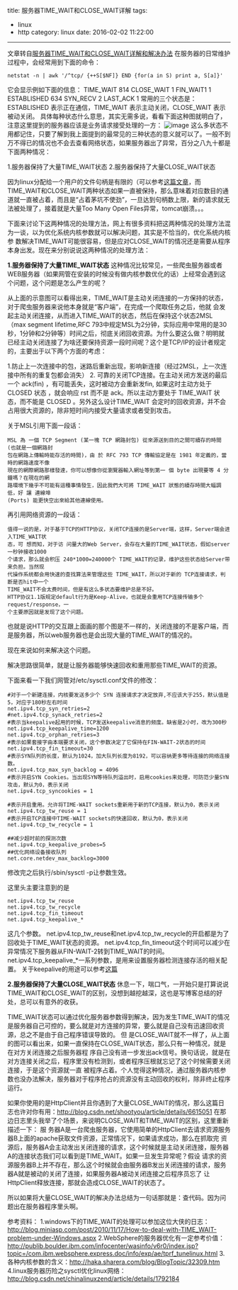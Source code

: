title: 服务器TIME_WAIT和CLOSE_WAIT详解
tags:
  - linux
  - http
category: linux
date: 2016-02-02 11:22:00

---
文章转自[服务器TIME_WAIT和CLOSE_WAIT详解和解决办法](http://www.cnblogs.com/sunxucool/p/3449068.html)
在服务器的日常维护过程中，会经常用到下面的命令：
```
netstat -n | awk '/^tcp/ {++S[$NF]} END {for(a in S) print a, S[a]}'    
```
它会显示例如下面的信息：
TIME_WAIT 814
CLOSE_WAIT 1
FIN_WAIT1 1
ESTABLISHED 634
SYN_RECV 2
LAST_ACK 1
常用的三个状态是：ESTABLISHED 表示正在通信，TIME_WAIT 表示主动关闭，CLOSE_WAIT 表示被动关闭。
具体每种状态什么意思，其实无需多说，看看下面这种图就明白了，注意这里提到的服务器应该是业务请求接受处理的一方：
![image](http://7o52ek.com1.z0.glb.clouddn.com/hexo/eric/0_13110767960diZ.png)
这么多状态不用都记住，只要了解到我上面提到的最常见的三种状态的意义就可以了。一般不到万不得已的情况也不会去查看网络状态，如果服务器出了异常，百分之八九十都是下面两种情况：

1.服务器保持了大量TIME_WAIT状态
2.服务器保持了大量CLOSE_WAIT状态

因为linux分配给一个用户的文件句柄是有限的（可以参考[这篇文章](http://blog.csdn.net/shootyou/article/details/6579139）)，而TIME_WAIT和CLOSE_WAIT两种状态如果一直被保持，那么意味着对应数目的通道就一直被占着，而且是“占着茅坑不使劲”，一旦达到句柄数上限，新的请求就无法被处理了，接着就是大量Too Many Open Files异常，tomcat崩溃。。。

下面来讨论下这两种情况的处理方法，网上有很多资料把这两种情况的处理方法混为一谈，以为优化系统内核参数就可以解决问题，其实是不恰当的，优化系统内核参 数解决TIME_WAIT可能很容易，但是应对CLOSE_WAIT的情况还是需要从程序本身出发。现在来分别说说这两种情况的处理方法：

**1.服务器保持了大量TIME_WAIT状态**
这种情况比较常见，一些爬虫服务器或者WEB服务器（如果网管在安装的时候没有做内核参数优化的话）上经常会遇到这个问题，这个问题是怎么产生的呢？

从上面的示意图可以看得出来，TIME_WAIT是主动关闭连接的一方保持的状态，对于爬虫服务器来说他本身就是“客户端”，在完成一个爬取任务之后，他就 会发起主动关闭连接，从而进入TIME_WAIT的状态，然后在保持这个状态2MSL（max segment lifetime,RFC 793中规定MSL为2分钟，实际应用中常用的是30秒，1分钟和2分钟等）时间之后，彻底关闭回收资源。为什么要这么做？明明就已经主动关闭连接了为啥还要保持资源一段时间呢？这个是TCP/IP的设计者规定 的，主要出于以下两个方面的考虑：

1.防止上一次连接中的包，迷路后重新出现，影响新连接（经过2MSL，上一次连接中所有的重复包都会消失）
2. 可靠的关闭TCP连接。在主动关闭方发送的最后一个 ack(fin) ，有可能丢失，这时被动方会重新发fin, 如果这时主动方处于 CLOSED 状态 ，就会响应 rst 而不是 ack。所以主动方要处于 TIME_WAIT 状态，而不能是 CLOSED 。另外这么设计TIME_WAIT 会定时的回收资源，并不会占用很大资源的，除非短时间内接受大量请求或者受到攻击。


关于MSL引用下面一段话：
```
MSL 為 一個 TCP Segment (某一塊 TCP 網路封包) 從來源送到目的之間可續存的時間 (也就是一個網路封
包在網路上傳輸時能存活的時間)，由 於 RFC 793 TCP 傳輸協定是在 1981 年定義的，當時的網路速度不像
現在的網際網路那樣發達，你可以想像你從瀏覽器輸入網址等到第一 個 byte 出現要等 4 分鐘嗎？在現在的網
路環境下幾乎不可能有這種事情發生，因此我們大可將 TIME_WAIT 狀態的續存時間大幅調低，好 讓 連線埠 
(Ports) 能更快空出來給其他連線使用。
```
再引用网络资源的一段话：

```
值得一说的是，对于基于TCP的HTTP协议，关闭TCP连接的是Server端，这样，Server端会进入TIME_WAIT状
态，可 想而知，对于访 问量大的Web Server，会存在大量的TIME_WAIT状态，假如server一秒钟接收1000
个请求，那么就会积压 240*1000=240000个 TIME_WAIT的记录，维护这些状态给Server带来负担。当然现
代操作系统都会用快速的查找算法来管理这些 TIME_WAIT，所以对于新的 TCP连接请求，判断是否hit中一个
TIME_WAIT不会太费时间，但是有这么多状态要维护总是不好。  
HTTP协议1.1版规定default行为是Keep-Alive，也就是会重用TCP连接传输多个 request/response，一
个主要原因就是发现了这个问题。  
```

也就是说HTTP的交互跟上面画的那个图是不一样的，关闭连接的不是客户端，而是服务器，所以web服务器也是会出现大量的TIME_WAIT的情况的。
 
现在来说如何来解决这个问题。
 
解决思路很简单，就是让服务器能够快速回收和重用那些TIME_WAIT的资源。
 
下面来看一下我们网管对/etc/sysctl.conf文件的修改：

```
#对于一个新建连接，内核要发送多少个 SYN 连接请求才决定放弃,不应该大于255，默认值是5，对应于180秒左右时间   
net.ipv4.tcp_syn_retries=2  
#net.ipv4.tcp_synack_retries=2  
#表示当keepalive起用的时候，TCP发送keepalive消息的频度。缺省是2小时，改为300秒  
net.ipv4.tcp_keepalive_time=1200  
net.ipv4.tcp_orphan_retries=3  
#表示如果套接字由本端要求关闭，这个参数决定了它保持在FIN-WAIT-2状态的时间  
net.ipv4.tcp_fin_timeout=30    
#表示SYN队列的长度，默认为1024，加大队列长度为8192，可以容纳更多等待连接的网络连接数。  
net.ipv4.tcp_max_syn_backlog = 4096  
#表示开启SYN Cookies。当出现SYN等待队列溢出时，启用cookies来处理，可防范少量SYN攻击，默认为0，表示关闭  
net.ipv4.tcp_syncookies = 1  
  
#表示开启重用。允许将TIME-WAIT sockets重新用于新的TCP连接，默认为0，表示关闭  
net.ipv4.tcp_tw_reuse = 1  
#表示开启TCP连接中TIME-WAIT sockets的快速回收，默认为0，表示关闭  
net.ipv4.tcp_tw_recycle = 1  
  
##减少超时前的探测次数   
net.ipv4.tcp_keepalive_probes=5   
##优化网络设备接收队列   
net.core.netdev_max_backlog=3000

```
修改完之后执行/sbin/sysctl -p让参数生效。
 
这里头主要注意到的是
```
net.ipv4.tcp_tw_reuse 
net.ipv4.tcp_tw_recycle 
net.ipv4.tcp_fin_timeout 
net.ipv4.tcp_keepalive_*
```
这几个参数。
net.ipv4.tcp_tw_reuse和net.ipv4.tcp_tw_recycle的开启都是为了回收处于TIME_WAIT状态的资源。
net.ipv4.tcp_fin_timeout这个时间可以减少在异常情况下服务器从FIN-WAIT-2转到TIME_WAIT的时间。
net.ipv4.tcp_keepalive_*一系列参数，是用来设置服务器检测连接存活的相关配置。
关于keepalive的用途可以参考[这篇](http://hi.baidu.com/tantea/blog/item/580b9d0218f981793812bb7b.html)

 **2.服务器保持了大量CLOSE_WAIT状态**
休息一下，喘口气，一开始只是打算说说TIME_WAIT和CLOSE_WAIT的区别，没想到越挖越深，这也是写博客总结的好处，总可以有意外的收获。
 
TIME_WAIT状态可以通过优化服务器参数得到解决，因为发生TIME_WAIT的情况是服务器自己可控的，要么就是对方连接的异常，要么就是自己没有迅速回收资源，总之不是由于自己程序错误导致的。
但
是CLOSE_WAIT就不一样了，从上面的图可以看出来，如果一直保持在CLOSE_WAIT状态，那么只有一种情况，就是在对方关闭连接之后服务器程
序自己没有进一步发出ack信号。换句话说，就是在对方连接关闭之后，程序里没有检测到，或者程序压根就忘记了这个时候需要关闭连接，于是这个资源就一直
被程序占着。个人觉得这种情况，通过服务器内核参数也没办法解决，服务器对于程序抢占的资源没有主动回收的权利，除非终止程序运行。
 
如果你使用的是HttpClient并且你遇到了大量CLOSE_WAIT的情况，那么这篇日志也许对你有用：http://blog.csdn.net/shootyou/article/details/6615051
在那边日志里头我举了个场景，来说明CLOSE_WAIT和TIME_WAIT的区别，这里重新描述一下：
服 务器A是一台爬虫服务器，它使用简单的HttpClient去请求资源服务器B上面的apache获取文件资源，正常情况下，如果请求成功，那么在抓取完 资源后，服务器A会主动发出关闭连接的请求，这个时候就是主动关闭连接，服务器A的连接状态我们可以看到是TIME_WAIT。如果一旦发生异常呢？假设 请求的资源服务器B上并不存在，那么这个时候就会由服务器B发出关闭连接的请求，服务器A就是被动的关闭了连接，如果服务器A被动关闭连接之后程序员忘了 让HttpClient释放连接，那就会造成CLOSE_WAIT的状态了。
 
所以如果将大量CLOSE_WAIT的解决办法总结为一句话那就是：查代码。因为问题出在服务器程序里头啊。
 
参考资料：
1.windows下的TIME_WAIT的处理可以参加这位大侠的日志：http://blog.miniasp.com/post/2010/11/17/How-to-deal-with-TIME_WAIT-problem-under-Windows.aspx
2.WebSphere的服务器优化有一定参考价值：http://publib.boulder.ibm.com/infocenter/wasinfo/v6r0/index.jsp?topic=/com.ibm.websphere.express.doc/info/exp/ae/tprf_tunelinux.html
3.各种内核参数的含义：http://haka.sharera.com/blog/BlogTopic/32309.htm
4.linux服务器历险之sysctl优化linux网络：http://blog.csdn.net/chinalinuxzend/article/details/1792184
